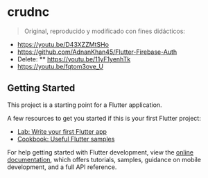 # crudnc


> Original, reproducido y modificado con fines didácticos:
* https://youtu.be/D43XZZMtSHo
* https://github.com/AdnanKhan45/Flutter-Firebase-Auth
* Delete:
** https://youtu.be/11yF1yenhTk
* https://youtu.be/fqtom3ove_U


## Getting Started

This project is a starting point for a Flutter application.

A few resources to get you started if this is your first Flutter project:

- [Lab: Write your first Flutter app](https://docs.flutter.dev/get-started/codelab)
- [Cookbook: Useful Flutter samples](https://docs.flutter.dev/cookbook)

For help getting started with Flutter development, view the
[online documentation](https://docs.flutter.dev/), which offers tutorials,
samples, guidance on mobile development, and a full API reference.
